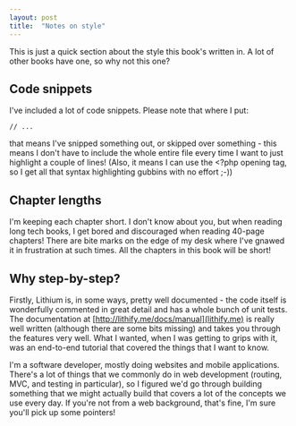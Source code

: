 ```yaml
---
layout: post
title:  "Notes on style"
---
```


This is just a quick section about the style this book's written in. A lot of other books have one, so why not this one?

## Code snippets

I've included a lot of code snippets. Please note that where I put:

    // ...

that means I've snipped something out, or skipped over something - this means I don't have to include the whole entire file every time I want to just highlight a couple of lines! (Also, it means I can use the <?php opening tag, so I get all that syntax highlighting gubbins with no effort ;-))

## Chapter lengths

I'm keeping each chapter short. I don't know about you, but when reading long tech books, I get bored and discouraged when reading 40-page chapters! There are bite marks on the edge of my desk where I've gnawed it in frustration at such times. All the chapters in this book will be short!

## Why step-by-step?

Firstly, Lithium is, in some ways, pretty well documented - the code itself is wonderfully commented in great detail and has a whole bunch of unit tests. The documentation at [http://lithify.me/docs/manual](lithify.me) is really well written (although there are some bits missing) and takes you through the features very well. What I wanted, when I was getting to grips with it, was an end-to-end tutorial that covered the things that I want to know.

I'm a software developer, mostly doing websites and mobile applications. There's a lot of things that we commonly do in web development (routing, MVC, and testing in particular), so I figured we'd go through building something that we might actually build that covers a lot of the concepts we use every day. If you're not from a web background, that's fine, I'm sure you'll pick up some pointers!